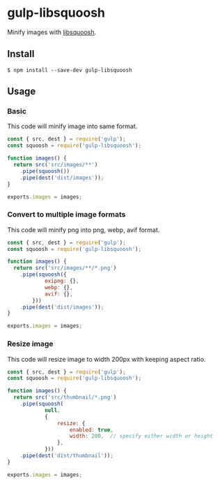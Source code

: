 # gulp-libsquoosh

Minify images with [libsquoosh](https://github.com/GoogleChromeLabs/squoosh/tree/dev/libsquoosh).

## Install

```
$ npm install --save-dev gulp-libsquoosh
```

## Usage

### Basic

This code will minify image into same format.

```js
const { src, dest } = require('gulp');
const squoosh = require('gulp-libsquoosh');

function images() {
  return src('src/images/**')
    .pipe(squoosh())
    .pipe(dest('dist/images'));
}

exports.images = images;
```

### Convert to multiple image formats

This code will minify png into png, webp, avif format.

```js
const { src, dest } = require('gulp');
const squoosh = require('gulp-libsquoosh');

function images() {
  return src('src/images/**/*.png')
    .pipe(squoosh({
			oxipng: {},
			webp: {},
			avif: {},
		}))
    .pipe(dest('dist/images'));
}

exports.images = images;
```

### Resize image

This code will resize image to width 200px with keeping aspect ratio.

```js
const { src, dest } = require('gulp');
const squoosh = require('gulp-libsquoosh');

function images() {
  return src('src/thumbnail/*.png')
    .pipe(squoosh(
			null,
			{
				resize: {
					enabled: true,
					width: 200,  // specify either width or height
				},
			}))
    .pipe(dest('dist/thumbnail'));
}

exports.images = images;
```
